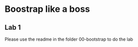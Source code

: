 <!-- .slide: class="exercice" -->

# Boostrap like a boss

## Lab 1

Please use the readme in the folder 00-bootstrap to do the lab
